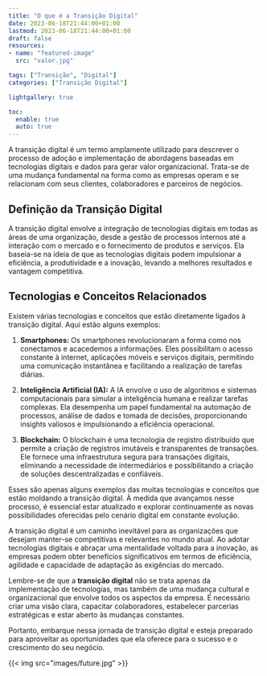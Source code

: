 ```yaml
---
title: "O que é a Transição Digital"
date: 2023-06-18T21:44:00+01:00
lastmod: 2023-06-18T21:44:00+01:00
draft: false
resources:
- name: "featured-image"
  src: "valor.jpg"

tags: ["Transição", "Digital"]
categories: ["Transição Digital"]

lightgallery: true

toc:
  enable: true
  auto: true
---
```

A transição digital é um termo amplamente utilizado para descrever o processo de adoção e implementação de abordagens baseadas em tecnologias digitais e dados para gerar valor organizacional. Trata-se de uma mudança fundamental na forma como as empresas operam e se relacionam com seus clientes, colaboradores e parceiros de negócios.

## Definição da Transição Digital
A transição digital envolve a integração de tecnologias digitais em todas as áreas de uma organização, desde a gestão de processos internos até a interação com o mercado e o fornecimento de produtos e serviços. Ela baseia-se na ideia de que as tecnologias digitais podem impulsionar a eficiência, a produtividade e a inovação, levando a melhores resultados e vantagem competitiva.

## Tecnologias e Conceitos Relacionados
Existem várias tecnologias e conceitos que estão diretamente ligados à transição digital. Aqui estão alguns exemplos:

1. **Smartphones:** Os smartphones revolucionaram a forma como nos conectamos e acacedemos a informações. Eles possibilitam o acesso constante à internet, aplicações móveis e serviços digitais, permitindo uma comunicação instantânea e facilitando a realização de tarefas diárias.

2. **Inteligência Artificial (IA):** A IA envolve o uso de algoritmos e sistemas computacionais para simular a inteligência humana e realizar tarefas complexas. Ela desempenha um papel fundamental na automação de processos, análise de dados e tomada de decisões, proporcionando insights valiosos e impulsionando a eficiência operacional.

3. **Blockchain:** O blockchain é uma tecnologia de registro distribuído que permite a criação de registros imutáveis e transparentes de transações. Ele fornece uma infraestrutura segura para transações digitais, eliminando a necessidade de intermediários e possibilitando a criação de soluções descentralizadas e confiáveis.

Esses são apenas alguns exemplos das muitas tecnologias e conceitos que estão moldando a transição digital. À medida que avançamos nesse processo, é essencial estar atualizado e explorar continuamente as novas possibilidades oferecidas pelo cenário digital em constante evolução.

A transição digital é um caminho inevitável para as organizações que desejam manter-se competitivas e relevantes no mundo atual. Ao adotar tecnologias digitais e abraçar uma mentalidade voltada para a inovação, as empresas podem obter benefícios significativos em termos de eficiência, agilidade e capacidade de adaptação às exigências do mercado.

Lembre-se de que a **transição digital** não se trata apenas da implementação de tecnologias, mas também de uma mudança cultural e organizacional que envolve todos os aspectos da empresa. É necessário criar uma visão clara, capacitar colaboradores, estabelecer parcerias estratégicas e estar aberto às mudanças constantes.

Portanto, embarque nessa jornada de transição digital e esteja preparado para aproveitar as oportunidades que ela oferece para o sucesso e o crescimento do seu negócio.

{{< img src="images/future.jpg" >}}